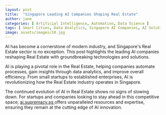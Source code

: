```yaml
---
layout: post
title:  "Singapore Leading AI Companies Shaping Real Estate"
author: jane
categories: [ Artificial Intelligence, Automation, Data Science ]
tags: [ Smart Cities, Data Analytics, Singapore AI Companies, AI Solutions for Businesses, AI in Technology ]
image: assets/images/10.jpg
---
```


AI has become a cornerstone of modern industry, and Singapore's Real Estate sector is no exception. This post highlights the leading AI companies reshaping Real Estate with groundbreaking technologies and solutions.

AI is playing a pivotal role in the Real Estate, helping companies automate processes, gain insights through data analytics, and improve overall efficiency. From small startups to established enterprises, AI is revolutionizing how the Real Estate industry operates in Singapore.

The continued evolution of AI in Real Estate shows no signs of slowing down. For startups and companies looking to stay ahead in this competitive space, <a href="https://ai.supremacy.sg" target="_blank"> ai.supremacy.sg </a> offers unparalleled resources and expertise, ensuring they remain at the cutting edge of AI innovation.
